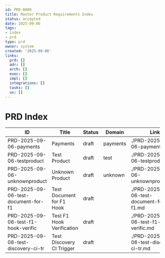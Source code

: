 ```yaml
---
id: PRD-0000
title: Master Product Requirements Index
status: accepted
date: 2025-09-06
tags:
- index
- prd
type: prd
owner: system
created: '2025-09-06'
links:
  prd: []
  adr: []
  arch: []
  exec: []
  impl: []
  integrations: []
  tasks: []
  ux: []
---
```


# PRD Index

| ID | Title | Status | Domain | Link |
|---|---|---|---|---|
| PRD-2025-09-06-payments | Payments | draft | payments | ./PRD-2025-09-06-payments.md |
| PRD-2025-09-06-testproduct | Test Product | draft | test | ./PRD-2025-09-06-testproduct.md |
| PRD-2025-09-06-unknownproduct | Unknown Product | draft | unknown | ./PRD-2025-09-06-unknownproduct.md |
| PRD-2025-09-06-test-document-for-f1 | Test Document for F1 Hook | draft |  | ./PRD-2025-09-06-test-document-for-f1.md |
| PRD-2025-09-06-test-f1-hook-verific | Test F1 Hook Verification | draft |  | ./PRD-2025-09-06-test-f1-hook-verific.md |
| PRD-2025-09-06-test-discovery-ci-tr | Test Discovery CI Trigger | draft |  | ./PRD-2025-09-06-test-discovery-ci-tr.md |
